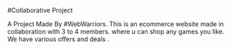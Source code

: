 #Collaborative Project 

A Project Made By #WebWarriors.
This is an ecommerce website made in collaboration with 3 to 4 members.
where u can shop any games you like.
We have various offers and deals .



